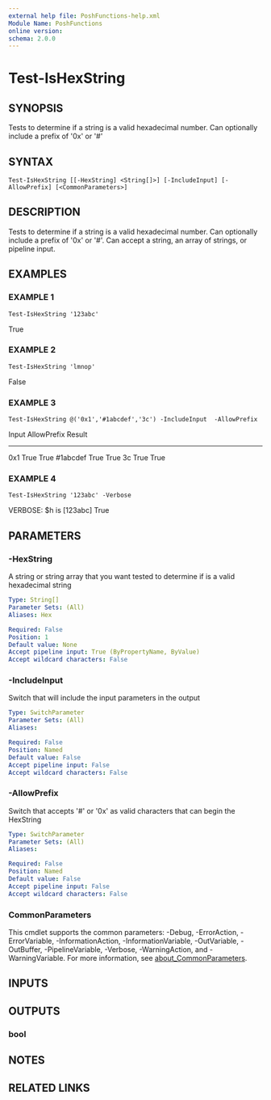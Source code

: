 ```yaml
---
external help file: PoshFunctions-help.xml
Module Name: PoshFunctions
online version:
schema: 2.0.0
---
```


# Test-IsHexString

## SYNOPSIS
Tests to determine if a string is a valid hexadecimal number.
Can optionally include a prefix of '0x' or '#'

## SYNTAX

```
Test-IsHexString [[-HexString] <String[]>] [-IncludeInput] [-AllowPrefix] [<CommonParameters>]
```

## DESCRIPTION
Tests to determine if a string is a valid hexadecimal number.
Can optionally include a prefix of '0x' or '#'.
Can accept a string, an array of strings, or pipeline input.

## EXAMPLES

### EXAMPLE 1
```
Test-IsHexString '123abc'
```

True

### EXAMPLE 2
```
Test-IsHexString 'lmnop'
```

False

### EXAMPLE 3
```
Test-IsHexString @('0x1','#1abcdef','3c') -IncludeInput  -AllowPrefix
```

Input    AllowPrefix Result
-----    ----------- ------
0x1             True   True
#1abcdef        True   True
3c              True   True

### EXAMPLE 4
```
Test-IsHexString '123abc' -Verbose
```

VERBOSE: $h is \[123abc\]
True

## PARAMETERS

### -HexString
A string or string array that you want tested to determine if is a valid hexadecimal string

```yaml
Type: String[]
Parameter Sets: (All)
Aliases: Hex

Required: False
Position: 1
Default value: None
Accept pipeline input: True (ByPropertyName, ByValue)
Accept wildcard characters: False
```

### -IncludeInput
Switch that will include the input parameters in the output

```yaml
Type: SwitchParameter
Parameter Sets: (All)
Aliases:

Required: False
Position: Named
Default value: False
Accept pipeline input: False
Accept wildcard characters: False
```

### -AllowPrefix
Switch that accepts '#' or '0x' as valid characters that can begin the HexString

```yaml
Type: SwitchParameter
Parameter Sets: (All)
Aliases:

Required: False
Position: Named
Default value: False
Accept pipeline input: False
Accept wildcard characters: False
```

### CommonParameters
This cmdlet supports the common parameters: -Debug, -ErrorAction, -ErrorVariable, -InformationAction, -InformationVariable, -OutVariable, -OutBuffer, -PipelineVariable, -Verbose, -WarningAction, and -WarningVariable. For more information, see [about_CommonParameters](http://go.microsoft.com/fwlink/?LinkID=113216).

## INPUTS

## OUTPUTS

### bool
## NOTES

## RELATED LINKS
